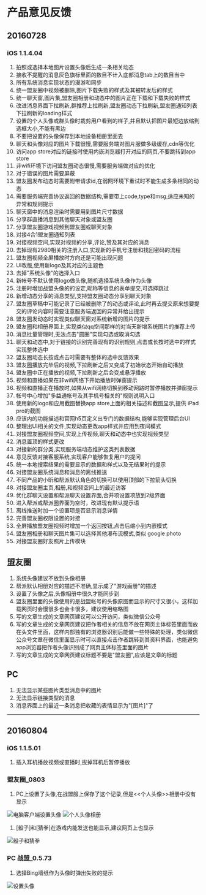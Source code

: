 # 产品意见反馈

## 20160728

### iOS 1.1.4.04

1. 拍照或选择本地图片设置头像后生成一条相关动态
1. 接收不提醒的消息灰色旗标里面的数目不计入底部消息tab上的数目当中
1. 所有系统消息实现状态的漫游和同步
1. 统一盟友圈中视频被删除,图片下载失败的样式及其被转发后的样式
1. 统一聊天窗,图片集,盟友圈相册和动态中的图片正在下载和下载失败的样式
1. 改进消息界面下拉刷新,群推荐上拉刷新,盟友圈动态下拉刷新,盟友圈通知列表下拉刷新的loading样式
1. 设置的个人头像或群头像时裁剪用户看到的样子,并且默认把图片最短边放缩到选框大小,不能有黑边
1. 不要把设置的头像保存到本地设备相册里面去
1. 聊天和头像对应的图片下载很慢,需要服务端对图片服做多级缓存,cdn等优化
1. 访问app store对应的链接时使用内嵌浏览器打开对应的网页,不要跳转到app store
1. 非wifi环境下访问盟友圈动态很慢,需要服务端做对应的优化
1. 对于错误的图片需要屏蔽
1. 盟友圈发布动态时需要附带请求id,在弱网环境下重试时不能生成多条相同的动态
1. 需要服务端完善协议返回的数据结构,需要带上code,type和msg,适应未知的异常和规则提示
1. 聊天窗中的消息渲染时需要用到图片尺寸数据
1. 分享群直播消息到其他聊天对象或盟友圈
1. 分享盟友圈游戏视频到盟友圈或聊天对象
1. 对接4合1盟友圈通知列表
1. 对接视频空间,实现对视频的分享,评论,赞及其对应的消息
1. 去掉现有2980相关的注册入口,实现新的手机号注册和找回密码的流程
1. 盟友圈视频全屏播放时方向还是可能出现问题
1. UI改版,使用新logo及其对应的主题色
1. 去掉"系统头像"的选择入口
1. 新帐号不默认使用logo做头像,随机选择系统头像作为头像
1. 注册时增加战盟头像的的设定,昵称等信息的表单提交,可选择跳过
1. 新增动态分享的消息类型,支持盟友圈动态分享到聊天对象
1. 盟友圈草稿中可能记录了已经被删除了的动态或评论,此时再去提交原来想要提交的评论内容时需要注意服务端返回的异常并给出提示
1. 盟友圈发动态时实现类似聊天窗对系统新增的图片的提示
1. 盟友圈和相册界面上,实现类似qq空间那样的对当天新增系统图片的推荐上传
1. 消息批量管理时,无法点击"圆圈"实现勾选或取消勾选
1. 聊天和动态中,对于链接的识别完善现有的识别规则,点击或长按时选中的样式实现整体选中
1. 盟友圈动态长按或点击时需要有整体的选中反馈效果
1. 盟友圈播放完毕后的视频,下拉刷新之后又变成了初始状态开始自动播放
1. 盟友圈中正在播放的视频,下拉刷新之后会变成悬浮播放
1. 视频和直播如果在非wifi网络下开始播放时弹窗提示
1. 视频和直播正在播放时,如果从wifi网络切换到移动网路时暂停播放并弹窗提示
1. 帐号中心增加"多益通帐号及其手机号相关的"规则说明入口
1. 使用新的logo和应用截图替换app store上面的相关描述和截图显示,提供 iPad pro的截图
1. 应该内的功能描述和官网h5页定义出专门的数据结构,能够实现管理后台UI
1. 整理出UI相关的文件,实现动态更改app样式并应用到夜间模式
1. 对接盟友圈视频空间,实现上传视频,聊天和动态中也实现视频类型
1. 消息置顶的样式更改
1. 对接新的群分类,实现服务端动态维护这类列表数据
1. 意见反馈对接客服系统,实现客户能够恢复用户的提问
1. 统一本地搜索结果的需要显示的数据和样式以及无结果时的提示
1. 对接盟友圈系统消息和消息的离线推送
1. 不同产品的小昕和帮派默认角色的切换可以使用顶部的下拉箭头切换
1. 对接盟友圈主页,相册,和视频空间上的最近访客
1. 优化群聊天设置和帮派聊天设置界面,合并项设置项放到2级界面
1. 进入帮派或帮派圈界面为空时，改进现有默认提示语
1. 离线推送时加一个设置项是否显示消息详情
1. 完善盟友圈权限设置的对接
1. 全屏播放盟友圈视频时增加一个返回按钮,点击后缩小到内嵌模式
1. 盟友圈相册和聊天图片集可以选择其他瀑布流模式,类似 google photo
1. 对接盟友圈好友照片上传模块


## 盟友圈

1. 系统头像建议不放到头像相册
1. 帮派默认相册对应的描述不准确,显示成了"游戏画册"的描述
1. 设置了头像之后,头像相册中很久才能同步到
1. 盟友圈里面的头像使用的是战盟帐号的头像原图而显示的尺寸又很小，这样加载网页时会慢很多也会卡很多，建议使用缩略图
1. 写的文章生成的文章网页建议可以公开访问，类似微信公众号
1. 写的文章生成的文章网页建议把作者相关的信息不放在网页主体标签里面而放在头文件里面，这样内部独有的浏览器识别后能做一些特殊的处理，类似微信公众号文章在微信里面显示时可以直接点击作者跳转到其资料界面，也能避免app浏览器把作者头像识别成了网页主体标签里面的图片
1. 写的文章生成的文章网页建议标题不要是"盟友圈",应该是文章的标题

## PC

1. 无法显示某些图片类型消息中的图片
1. 无法显示链接类型的消息
1. 消息界面上的最近一条消息把收藏的表情显示为"[图片]"了

------

## 20160804

### iOS 1.1.5.01

1. 插入耳机播放视频或直播时,拔掉耳机后暂停播放

### 盟友圈_0803

1. PC上设置了头像,在战盟服上保存了这个记录,但是<<个人头像>>相册中没有显示

![电脑客户端设置头像](http://localhost:3001/productfeedback/PCHead.png)
![个人头像相册](http://localhost:3001/productfeedback/HeadPhoto.png)

1. [骰子]和[猜拳]在游戏内能发送也能显示,建议网页上也显示

![骰子和猜拳](http://localhost:3001/productfeedback/touzi&caiquan.png)

### PC 战盟_0.5.73

1. 选择Bing墙纸作为头像时弹出失败的提示

![设置头像](http://localhost:3001/productfeedback/SetHead.png)